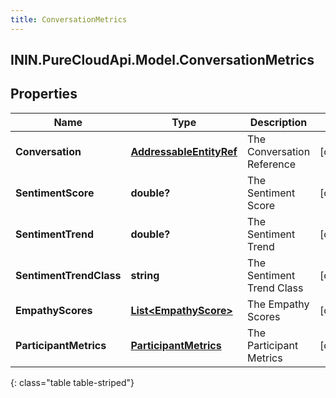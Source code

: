 ```yaml
---
title: ConversationMetrics
---
```

## ININ.PureCloudApi.Model.ConversationMetrics

## Properties

|Name | Type | Description | Notes|
|------------ | ------------- | ------------- | -------------|
| **Conversation** | [**AddressableEntityRef**](AddressableEntityRef.html) | The Conversation Reference | [optional] |
| **SentimentScore** | **double?** | The Sentiment Score | [optional] |
| **SentimentTrend** | **double?** | The Sentiment Trend | [optional] |
| **SentimentTrendClass** | **string** | The Sentiment Trend Class | [optional] |
| **EmpathyScores** | [**List&lt;EmpathyScore&gt;**](EmpathyScore.html) | The Empathy Scores | [optional] |
| **ParticipantMetrics** | [**ParticipantMetrics**](ParticipantMetrics.html) | The Participant Metrics | [optional] |
{: class="table table-striped"}


